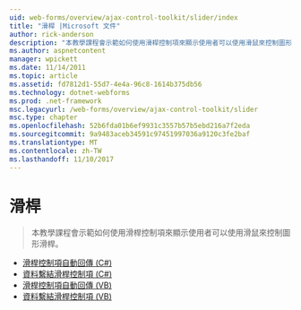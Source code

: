 ```yaml
---
uid: web-forms/overview/ajax-control-toolkit/slider/index
title: "滑桿 |Microsoft 文件"
author: rick-anderson
description: "本教學課程會示範如何使用滑桿控制項來顯示使用者可以使用滑鼠來控制圖形滑桿。"
ms.author: aspnetcontent
manager: wpickett
ms.date: 11/14/2011
ms.topic: article
ms.assetid: fd7812d1-55d7-4e4a-96c8-1614b375db56
ms.technology: dotnet-webforms
ms.prod: .net-framework
msc.legacyurl: /web-forms/overview/ajax-control-toolkit/slider
msc.type: chapter
ms.openlocfilehash: 52b6fda01b6ef9931c3557b57b5ebd216a7f2eda
ms.sourcegitcommit: 9a9483aceb34591c97451997036a9120c3fe2baf
ms.translationtype: MT
ms.contentlocale: zh-TW
ms.lasthandoff: 11/10/2017
---
```

<a name="slider"></a>滑桿
====================
> 本教學課程會示範如何使用滑桿控制項來顯示使用者可以使用滑鼠來控制圖形滑桿。


- [滑桿控制項自動回傳 (C#)](using-the-slider-control-with-auto-postback-cs.md)
- [資料繫結滑桿控制項 (C#)](databinding-the-slider-control-cs.md)
- [滑桿控制項自動回傳 (VB)](using-the-slider-control-with-auto-postback-vb.md)
- [資料繫結滑桿控制項 (VB)](databinding-the-slider-control-vb.md)
